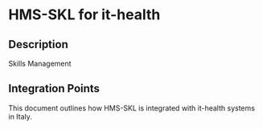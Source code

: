 # HMS-SKL for it-health

## Description

Skills Management

## Integration Points

This document outlines how HMS-SKL is integrated with it-health systems in Italy.

